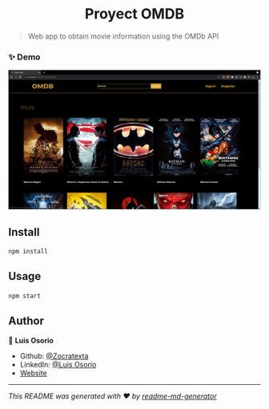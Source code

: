 <h1 align="center">Proyect OMDB</h1>

> Web app to obtain movie information using the OMDb API

### ✨ Demo

<img alt="demo" src="https://raw.githubusercontent.com/Zocratexta/OMDB/main/public/demo-screen.png" />

## Install

```sh
npm install
```

## Usage

```sh
npm start
```

## Author

👤 **Luis Osorio**

* Github: [@Zocratexta](https://github.com/Zocratexta)
* LinkedIn: [@Luis Osorio](https://linkedin.com/in/luisosorio-dev)
* [Website](https://zocratexta.github.io/luisosorio)

***
_This README was generated with ❤️ by [readme-md-generator](https://github.com/kefranabg/readme-md-generator)_
